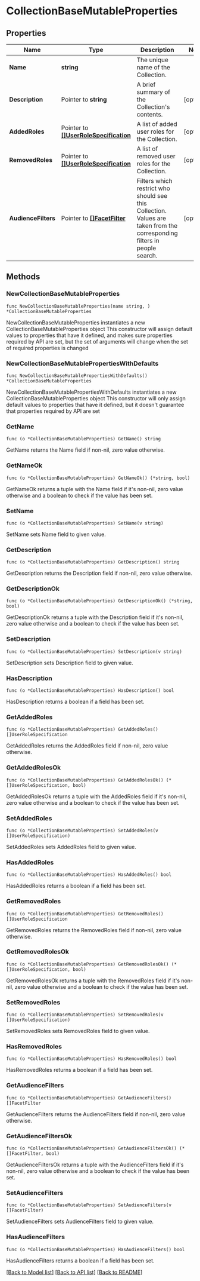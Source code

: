 # CollectionBaseMutableProperties

## Properties

Name | Type | Description | Notes
------------ | ------------- | ------------- | -------------
**Name** | **string** | The unique name of the Collection. | 
**Description** | Pointer to **string** | A brief summary of the Collection&#39;s contents. | [optional] 
**AddedRoles** | Pointer to [**[]UserRoleSpecification**](UserRoleSpecification.md) | A list of added user roles for the Collection. | [optional] 
**RemovedRoles** | Pointer to [**[]UserRoleSpecification**](UserRoleSpecification.md) | A list of removed user roles for the Collection. | [optional] 
**AudienceFilters** | Pointer to [**[]FacetFilter**](FacetFilter.md) | Filters which restrict who should see this Collection. Values are taken from the corresponding filters in people search. | [optional] 

## Methods

### NewCollectionBaseMutableProperties

`func NewCollectionBaseMutableProperties(name string, ) *CollectionBaseMutableProperties`

NewCollectionBaseMutableProperties instantiates a new CollectionBaseMutableProperties object
This constructor will assign default values to properties that have it defined,
and makes sure properties required by API are set, but the set of arguments
will change when the set of required properties is changed

### NewCollectionBaseMutablePropertiesWithDefaults

`func NewCollectionBaseMutablePropertiesWithDefaults() *CollectionBaseMutableProperties`

NewCollectionBaseMutablePropertiesWithDefaults instantiates a new CollectionBaseMutableProperties object
This constructor will only assign default values to properties that have it defined,
but it doesn't guarantee that properties required by API are set

### GetName

`func (o *CollectionBaseMutableProperties) GetName() string`

GetName returns the Name field if non-nil, zero value otherwise.

### GetNameOk

`func (o *CollectionBaseMutableProperties) GetNameOk() (*string, bool)`

GetNameOk returns a tuple with the Name field if it's non-nil, zero value otherwise
and a boolean to check if the value has been set.

### SetName

`func (o *CollectionBaseMutableProperties) SetName(v string)`

SetName sets Name field to given value.


### GetDescription

`func (o *CollectionBaseMutableProperties) GetDescription() string`

GetDescription returns the Description field if non-nil, zero value otherwise.

### GetDescriptionOk

`func (o *CollectionBaseMutableProperties) GetDescriptionOk() (*string, bool)`

GetDescriptionOk returns a tuple with the Description field if it's non-nil, zero value otherwise
and a boolean to check if the value has been set.

### SetDescription

`func (o *CollectionBaseMutableProperties) SetDescription(v string)`

SetDescription sets Description field to given value.

### HasDescription

`func (o *CollectionBaseMutableProperties) HasDescription() bool`

HasDescription returns a boolean if a field has been set.

### GetAddedRoles

`func (o *CollectionBaseMutableProperties) GetAddedRoles() []UserRoleSpecification`

GetAddedRoles returns the AddedRoles field if non-nil, zero value otherwise.

### GetAddedRolesOk

`func (o *CollectionBaseMutableProperties) GetAddedRolesOk() (*[]UserRoleSpecification, bool)`

GetAddedRolesOk returns a tuple with the AddedRoles field if it's non-nil, zero value otherwise
and a boolean to check if the value has been set.

### SetAddedRoles

`func (o *CollectionBaseMutableProperties) SetAddedRoles(v []UserRoleSpecification)`

SetAddedRoles sets AddedRoles field to given value.

### HasAddedRoles

`func (o *CollectionBaseMutableProperties) HasAddedRoles() bool`

HasAddedRoles returns a boolean if a field has been set.

### GetRemovedRoles

`func (o *CollectionBaseMutableProperties) GetRemovedRoles() []UserRoleSpecification`

GetRemovedRoles returns the RemovedRoles field if non-nil, zero value otherwise.

### GetRemovedRolesOk

`func (o *CollectionBaseMutableProperties) GetRemovedRolesOk() (*[]UserRoleSpecification, bool)`

GetRemovedRolesOk returns a tuple with the RemovedRoles field if it's non-nil, zero value otherwise
and a boolean to check if the value has been set.

### SetRemovedRoles

`func (o *CollectionBaseMutableProperties) SetRemovedRoles(v []UserRoleSpecification)`

SetRemovedRoles sets RemovedRoles field to given value.

### HasRemovedRoles

`func (o *CollectionBaseMutableProperties) HasRemovedRoles() bool`

HasRemovedRoles returns a boolean if a field has been set.

### GetAudienceFilters

`func (o *CollectionBaseMutableProperties) GetAudienceFilters() []FacetFilter`

GetAudienceFilters returns the AudienceFilters field if non-nil, zero value otherwise.

### GetAudienceFiltersOk

`func (o *CollectionBaseMutableProperties) GetAudienceFiltersOk() (*[]FacetFilter, bool)`

GetAudienceFiltersOk returns a tuple with the AudienceFilters field if it's non-nil, zero value otherwise
and a boolean to check if the value has been set.

### SetAudienceFilters

`func (o *CollectionBaseMutableProperties) SetAudienceFilters(v []FacetFilter)`

SetAudienceFilters sets AudienceFilters field to given value.

### HasAudienceFilters

`func (o *CollectionBaseMutableProperties) HasAudienceFilters() bool`

HasAudienceFilters returns a boolean if a field has been set.


[[Back to Model list]](../README.md#documentation-for-models) [[Back to API list]](../README.md#documentation-for-api-endpoints) [[Back to README]](../README.md)


